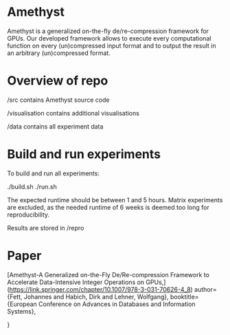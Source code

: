 # Amethyst
Amethyst is a generalized on-the-fly de/re-compression framework for GPUs. Our developed framework allows to execute every computational function on every (un)compressed
input format and to output the result in an arbitrary (un)compressed format.

# Overview of repo

/src contains Amethyst source code

/visualisation contains additional visualisations

/data contains all experiment data

# Build and run experiments
To build and run all experiments:

./build.sh
./run.sh

The expected runtime should be between 1 and 5 hours.
Matrix experiments are excluded, as the needed runtime of 6 weeks is deemed too long for reproducibility.

Results are stored in /repro

# Paper


[Amethyst-A Generalized on-the-Fly De/Re-compression Framework to Accelerate Data-Intensive Integer Operations on GPUs,] (https://link.springer.com/chapter/10.1007/978-3-031-70626-4_8)
author={Fett, Johannes and Habich, Dirk and Lehner, Wolfgang},
booktitle={European Conference on Advances in Databases and Information Systems},
  
}

